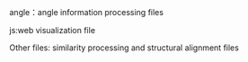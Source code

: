 angle：angle information processing files

js:web visualization file

Other files: similarity processing and structural alignment files
